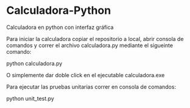 # Calculadora-Python
Calculadora en python con interfaz gráfica

Para iniciar la calculadora copiar el repositorio a local, abrir consola de comandos y correr el archivo calculadora.py mediante el sigueinte comando:

python calculadora.py

O simplemente dar doble click en el ejecutable calculadora.exe 

Para ejecutar las pruebas unitarias correr en consola de comandos: 

python unit_test.py
